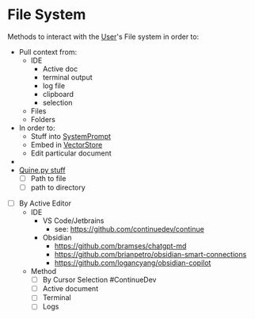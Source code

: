 # File System

Methods to interact with the [User](User.md)'s File system in order to: 

- Pull context from:
  - IDE
    - Active doc
    - terminal output
    - log file
    - clipboard
    - selection
  - Files
  - Folders
- In order to: 
  - Stuff into [SystemPrompt](SystemPrompt.md)
  - Embed in [VectorStore](VectorStore.md)
  - Edit particular document
- 
- [Quine.py stuff](https://github.com/jonmatthis/jonbot/blob/main/utilities/quine.py)
  - [ ] Path to file
  - [ ] path to directory
- [ ] By Active Editor
  - IDE 
    - VS Code/Jetbrains
      - see: https://github.com/continuedev/continue
    - Obsidian
      - https://github.com/bramses/chatgpt-md
      - https://github.com/brianpetro/obsidian-smart-connections
      - https://github.com/logancyang/obsidian-copilot
  - Method
	- [ ] By Cursor Selection #ContinueDev
	- [ ] Active document
	- [ ] Terminal
	- [ ] Logs
